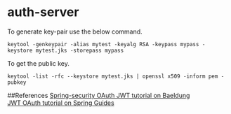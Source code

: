 # auth-server


To generate key-pair use the below command.

```
keytool -genkeypair -alias mytest -keyalg RSA -keypass mypass -keystore mytest.jks -storepass mypass
```


To get the public key.
 
```
keytool -list -rfc --keystore mytest.jks | openssl x509 -inform pem -pubkey
```

##References
[Spring-security OAuth JWT tutorial on Baeldung](http://www.baeldung.com/spring-security-oauth-jwt)  
[JWT OAuth tutorial on Spring Guides](https://github.com/spring-guides/tut-spring-security-and-angular-js/blob/master/oauth2/authserver/src/main/java/demo/AuthserverApplication.java)
